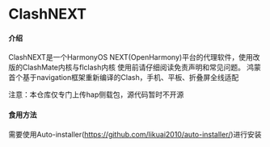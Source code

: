 
# ClashNEXT

#### 介绍

ClashNEXT是一个HarmonyOS NEXT(OpenHarmony)平台的代理软件，使用改版的ClashMate内核与flclash内核
使用前请仔细阅读免责声明和常见问题。
鸿蒙首个基于navigation框架重新编译的Clash，手机、平板、折叠屏全线适配

注意：本仓库仅专门上传hap侧载包，源代码暂时不开源

#### 食用方法

需要使用Auto-installer(https://github.com/likuai2010/auto-installer/)进行安装
